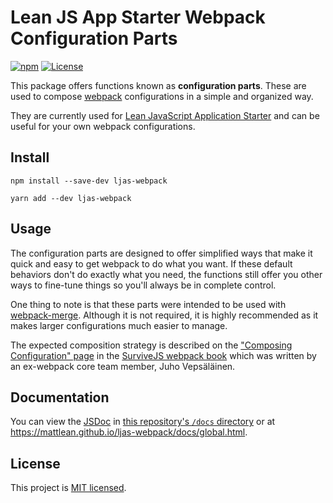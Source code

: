 # Lean JS App Starter Webpack Configuration Parts

[![npm](https://img.shields.io/npm/v/ljas-webpack.svg?colorB=brightgreen)](https://npmjs.com/package/ljas-webpack) [![License](https://img.shields.io/badge/license-MIT-blue.svg)](https://github.com/mattlean/ljas-webpack/blob/master/LICENSE)

This package offers functions known as **configuration parts**. These are used to compose [webpack](https://webpack.js.org) configurations in a simple and organized way.

They are currently used for [Lean JavaScript Application Starter](https://github.com/mattlean/lean-js-app-starter) and can be useful for your own webpack configurations.

## Install

`npm install --save-dev ljas-webpack`

`yarn add --dev ljas-webpack`

## Usage

The configuration parts are designed to offer simplified ways that make it quick and easy to get webpack to do what you want. If these default behaviors don't do exactly what you need, the functions still offer you other ways to fine-tune things so you'll always be in complete control.

One thing to note is that these parts were intended to be used with [webpack-merge](https://npmjs.com/package/webpack-merge). Although it is not required, it is highly recommended as it makes larger configurations much easier to manage.

The expected composition strategy is described on the ["Composing Configuration" page](https://survivejs.com/webpack/developing/composing-configuration) in the [SurviveJS webpack book](https://survivejs.com/webpack) which was written by an ex-webpack core team member, Juho Vepsäläinen.

## Documentation

You can view the [JSDoc](https://jsdoc.app) in [this repository's `/docs` directory](./docs) or at https://mattlean.github.io/ljas-webpack/docs/global.html.

## License

This project is [MIT licensed](https://github.com/mattlean/ljas-webpack/blob/master/LICENSE).
